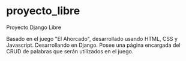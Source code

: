# proyecto_libre
Proyecto Django Libre

Basado en el juego "El Ahorcado", desarrollado usando HTML, CSS y Javascript.
Desarrollando en Django.
Posee una página encargada del CRUD de palabras que serán utilizados en el juego.
